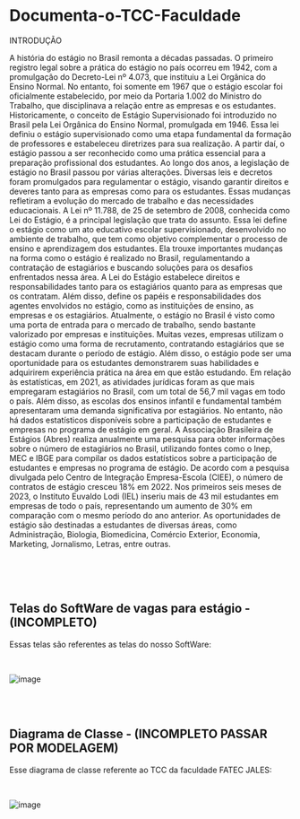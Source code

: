 # Documenta-o-TCC-Faculdade

INTRODUÇÃO


A história do estágio no Brasil remonta a décadas passadas. O primeiro registro legal sobre a prática do estágio no país ocorreu em 1942, com a promulgação do Decreto-Lei nº 4.073, que instituiu a Lei Orgânica do Ensino Normal. No entanto, foi somente em 1967 que o estágio escolar foi oficialmente estabelecido, por meio da Portaria 1.002 do Ministro do Trabalho, que disciplinava a relação entre as empresas e os estudantes. Historicamente, o conceito de Estágio Supervisionado foi introduzido no Brasil pela Lei Orgânica do Ensino Normal, promulgada em 1946. Essa lei definiu o estágio supervisionado como uma etapa fundamental da formação de professores e estabeleceu diretrizes para sua realização. A partir daí, o estágio passou a ser reconhecido como uma prática essencial para a preparação profissional dos estudantes. Ao longo dos anos, a legislação de estágio no Brasil passou por várias alterações. Diversas leis e decretos foram promulgados para regulamentar o estágio, visando garantir direitos e deveres tanto para as empresas como para os estudantes. Essas mudanças refletiram a evolução do mercado de trabalho e das necessidades educacionais. A Lei nº 11.788, de 25 de setembro de 2008, conhecida como Lei do Estágio, é a principal legislação que trata do assunto. Essa lei define o estágio como um ato educativo escolar supervisionado, desenvolvido no ambiente de trabalho, que tem como objetivo complementar o processo de ensino e aprendizagem dos estudantes. Ela trouxe importantes mudanças na forma como o estágio é realizado no Brasil, regulamentando a contratação de estagiários e buscando soluções para os desafios enfrentados nessa área. A Lei do Estágio estabelece direitos e responsabilidades tanto para os estagiários quanto para as empresas que os contratam. Além disso, define os papéis e responsabilidades dos agentes envolvidos no estágio, como as instituições de ensino, as empresas e os estagiários. Atualmente, o estágio no Brasil é visto como uma porta de entrada para o mercado de trabalho, sendo bastante valorizado por empresas e instituições. Muitas vezes, empresas utilizam o estágio como uma forma de recrutamento, contratando estagiários que se destacam durante o período de estágio. Além disso, o estágio pode ser uma oportunidade para os estudantes demonstrarem suas habilidades e adquirirem experiência prática na área em que estão estudando. Em relação às estatísticas, em 2021, as atividades jurídicas foram as que mais empregaram estagiários no Brasil, com um total de 56,7 mil vagas em todo o país. Além disso, as escolas dos ensinos infantil e fundamental também apresentaram uma demanda significativa por estagiários. No entanto, não há dados estatísticos disponíveis sobre a participação de estudantes e empresas no programa de estágio em geral. A Associação Brasileira de Estágios (Abres) realiza anualmente uma pesquisa para obter informações sobre o número de estagiários no Brasil, utilizando fontes como o Inep, MEC e IBGE para compilar os dados estatísticos sobre a participação de estudantes e empresas no programa de estágio. De acordo com a pesquisa divulgada pelo Centro de Integração Empresa-Escola (CIEE), o número de contratos de estágio cresceu 18% em 2022. Nos primeiros seis meses de 2023, o Instituto Euvaldo Lodi (IEL) inseriu mais de 43 mil estudantes em empresas de todo o país, representando um aumento de 30% em comparação com o mesmo período do ano anterior. As oportunidades de estágio são destinadas a estudantes de diversas áreas, como Administração, Biologia, Biomedicina, Comércio Exterior, Economia, Marketing, Jornalismo, Letras, entre outras.


</br>
</br>
</br>

## Telas do SoftWare de vagas para estágio - (INCOMPLETO)

Essas telas são referentes as telas do nosso SoftWare:

</br>


![image](https://github.com/guicarsiqsantos/Documenta-o-TCC-Faculdade/assets/70959791/2bc6162a-4a7a-41b1-8ea1-7c003ac00bbf)

</br>
</br>


## Diagrama de Classe - (INCOMPLETO PASSAR POR MODELAGEM)


Esse diagrama de classe referente ao TCC da faculdade FATEC JALES:

</br>


![image](https://github.com/guicarsiqsantos/Documenta-o-TCC-Faculdade/assets/70959791/bcbd7883-b34d-404d-93f0-7fe8cd2c7891)

